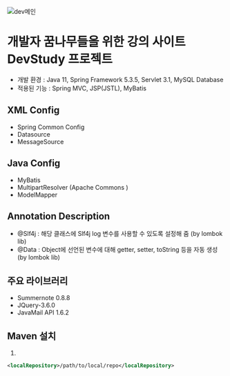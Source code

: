![dev메인](https://github.com/an6684/DevStudy_SpringPRJ/assets/132127166/e8d0f255-a31b-4137-8ef1-fe6bb8ec397d)
# 개발자 꿈나무들을 위한 강의 사이트 DevStudy 프로젝트

- 개발 환경 : Java 11, Spring Framework 5.3.5, Servlet 3.1, MySQL Database 
- 적용된 기능 : Spring MVC, JSP(JSTL), MyBatis

## XML Config
- Spring Common Config
- Datasource
- MessageSource

## Java Config
- MyBatis
- MultipartResolver (Apache Commons )
- ModelMapper

## Annotation Description
- @Slf4j : 해당 클래스에 Slf4j log 변수를 사용할 수 있도록 설정해 줌 (by lombok lib)
- @Data : Object에 선언된 변수에 대해 getter, setter, toString 등을 자동 생성 (by lombok lib)

## 주요 라이브러리
- Summernote 0.8.8
- JQuery-3.6.0
- JavaMail API 1.6.2
## Maven 설치
   1. 
   ```xml 
   <localRepository>/path/to/local/repo</localRepository>
   ```

